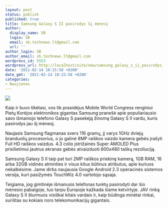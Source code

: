 ```yaml
---
layout: post
status: publish
published: true
title: Samsung Galaxy S II pasirodys šį mėnesį
author:
  display_name: SB
  login: SB
  email: sb.technews.lt@gmail.com
  url: ''
author_login: SB
author_email: sb.technews.lt@gmail.com
wordpress_id: 5553
wordpress_url: http://localhost/site/new/samsung_galaxy_s_ii_pasirodys_si_menesi/
date: '2011-02-14 10:15:58 +0200'
date_gmt: '2011-02-14 10:15:58 +0200'
categories:
- Naujienos
---
```

<div class="imgright"><img src="http://technews.lt/upload/samsunggalaxysii01.jpg"  /></div>
<p>Kaip ir buvo tikėtasi, vos tik prasidėjus Mobile World Congress renginiui Pietų Korėjos elektronikos gigantas Samsung pranešė apie populiariausio savo išmaniojo telefono Galaxy S pasekėją žinomą Galaxy S II vardu, kuris pasirodys jau šį mėnesį.</p>
<p>Naujasis Samsung flagmanas svers 116 gramų, jį varys 1GHz dviejų branduolių procesorius, o jo galinė 8MP raiškos vaizdo kamera gebės įrašyti Full HD raiškos vaizdus. 4.3 colio įstrižainės Super AMOLED Plus prisilietimui jautrus ekranas gebės atvaizduoti 800x480 taškų rezoliuciją.</p>
<p>Samsung Galaxy S II taip pat turi 2MP raiškos priekinę kamerą, 1GB RAM, 16 arba 32GB vidinės atminties ir visus kitus būtinus atributus, apie kuriuos nekalbėsime. Jame dirbs naujausia Google Android 2.3 operacinės sistemos versija, kuri pasižymės TouchWiz 4.0 vartotojo sąsaja.</p>
<p>Teigiama, jog gimtinėje išmanusis telefonas turėtų pasirodyti dar šio mėnesio pabaigoje, tuo tarpu Europoje kažkada šiame ketvirtyje. JAV rinką Galaxy S II šturmuos visiškai kitais vardais ir, kaip būdinga minėtai rinkai, surištas su kokiais nors telekomunikacijų gigantais.<br /></p>
